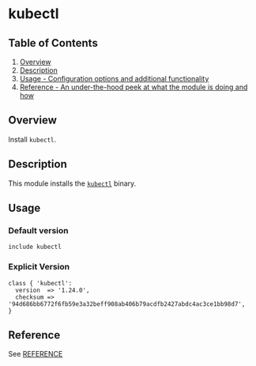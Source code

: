 # kubectl

## Table of Contents

1. [Overview](#overview)
1. [Description](#description)
1. [Usage - Configuration options and additional functionality](#usage)
1. [Reference - An under-the-hood peek at what the module is doing and how](#reference)

## Overview

Install `kubectl`.

## Description

This module installs the
[`kubectl`](https://kubernetes.io/docs/tasks/tools/install-kubectl-linux/)
binary.

## Usage

### Default version

```puppet
include kubectl
```

### Explicit Version

```puppet
class { 'kubectl':
  version  => '1.24.0',
  checksum => '94d686bb6772f6fb59e3a32beff908ab406b79acdfb2427abdc4ac3ce1bb98d7',
}
```

## Reference

See [REFERENCE](REFERENCE.md)
